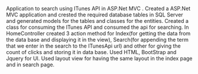 Application to search using ITunes API in ASP.Net MVC . Created a ASP.Net MVC application and crested the required database tables in SQL Server and generated models for the tables and classes for the entities. Created a class for consuming the ITunes API and consumed the api for searching. In HomeController created 3 action method for Index(for getting the data from the data base and displaying it in the view), Search(for appending the term that we enter in the search to the ITunesApi url) and other for giving the count of clicks and storing it in data base. Used HTML, BootStrap and Jquery for UI. Used layout view for having the same layout in the index page and in search page.